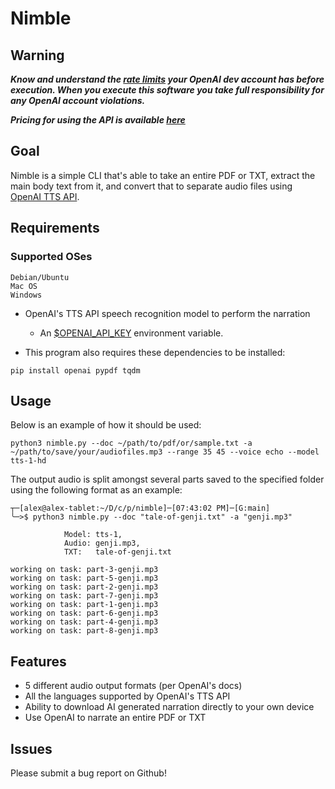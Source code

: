 # Nimble

## Warning
***Know and understand the [rate limits](https://platform.openai.com/docs/guides/rate-limits/usage-tiers) your OpenAI dev account has before execution. When you execute this software you take full responsibility for any OpenAI account violations.***

***Pricing for using the API is available [here](https://openai.com/api/pricing/)***

## Goal
Nimble is a simple CLI that's able to take an entire PDF or TXT, extract the main body
text from it, and convert that to separate audio files using [OpenAI TTS API](https://platform.openai.com/docs/guides/text-to-speech/overview).

## Requirements

### Supported OSes
```
Debian/Ubuntu
Mac OS
Windows
```
- OpenAI's TTS API speech recognition model to perform the narration
    - An [$OPENAI_API_KEY](https://platform.openai.com/api-keys) environment variable.

- This program also requires these dependencies to be installed:
```
pip install openai pypdf tqdm
```

## Usage

Below is an example of how it should be used:
```
python3 nimble.py --doc ~/path/to/pdf/or/sample.txt -a ~/path/to/save/your/audiofiles.mp3 --range 35 45 --voice echo --model tts-1-hd
```

The output audio is split amongst several parts saved to the specified folder using the following format as an example:

```
┬─[alex@alex-tablet:~/D/c/p/nimble]─[07:43:02 PM]─[G:main]
╰─>$ python3 nimble.py --doc "tale-of-genji.txt" -a "genji.mp3"

            Model: tts-1,
            Audio: genji.mp3,
            TXT:   tale-of-genji.txt
                
working on task: part-3-genji.mp3
working on task: part-5-genji.mp3
working on task: part-2-genji.mp3
working on task: part-7-genji.mp3
working on task: part-1-genji.mp3
working on task: part-6-genji.mp3
working on task: part-4-genji.mp3
working on task: part-8-genji.mp3

```

## Features
- 5 different audio output formats (per OpenAI's docs)
- All the languages supported by OpenAI's TTS API
- Ability to download AI generated narration directly to your own device
- Use OpenAI to narrate an entire PDF or TXT

## Issues
Please submit a bug report on Github!
